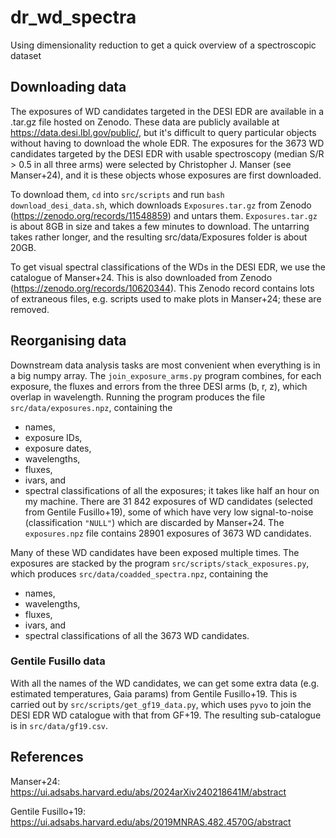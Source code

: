 # dr_wd_spectra
Using dimensionality reduction to get a quick overview of a spectroscopic dataset


## Downloading data

The exposures of WD candidates targeted in the DESI EDR are available in a .tar.gz file hosted on Zenodo.
These data are publicly available at https://data.desi.lbl.gov/public/, but it's difficult to query particular objects without having to download the whole EDR.
The exposures for the 3673 WD candidates targeted by the DESI EDR with usable spectroscopy (median S/R > 0.5 in all three arms) were selected by Christopher J. Manser (see Manser+24), and it is these objects whose exposures are first downloaded.

To download them, `cd` into `src/scripts` and run `bash download_desi_data.sh`, which downloads `Exposures.tar.gz` from Zenodo (https://zenodo.org/records/11548859) and untars them.
`Exposures.tar.gz` is about 8GB in size and takes a few minutes to download.
The untarring takes rather longer, and the resulting src/data/Exposures folder is about 20GB.

To get visual spectral classifications of the WDs in the DESI EDR, we use the catalogue of Manser+24.
This is also downloaded from Zenodo (https://zenodo.org/records/10620344).
This Zenodo record contains lots of extraneous files, e.g. scripts used to make plots in Manser+24; these are removed.

## Reorganising data

Downstream data analysis tasks are most convenient when everything is in a big numpy array.
The `join_exposure_arms.py` program combines, for each exposure, the fluxes and errors from the three DESI arms (b, r, z), which overlap in wavelength.
Running the program produces the file `src/data/exposures.npz`, containing the
- names,
- exposure IDs,
- exposure dates,
- wavelengths,
- fluxes,
- ivars, and
- spectral classifications
of all the exposures; it takes like half an hour on my machine.
There are 31 842 exposures of WD candidates (selected from Gentile Fusillo+19), some of which have very low signal-to-noise (classification `"NULL"`) which are discarded by Manser+24.
The `exposures.npz` file contains 28901 exposures of 3673 WD candidates.

Many of these WD candidates have been exposed multiple times.
The exposures are stacked by the program `src/scripts/stack_exposures.py`, which produces `src/data/coadded_spectra.npz`, containing the
- names,
- wavelengths,
- fluxes,
- ivars, and
- spectral classifications
of all the 3673 WD candidates.

### Gentile Fusillo data

With all the names of the WD candidates, we can get some extra data (e.g. estimated temperatures, Gaia params) from Gentile Fusillo+19.
This is carried out by `src/scripts/get_gf19_data.py`, which uses `pyvo` to join the DESI EDR WD catalogue with that from GF+19.
The resulting sub-catalogue is in `src/data/gf19.csv`.


## References
Manser+24:
https://ui.adsabs.harvard.edu/abs/2024arXiv240218641M/abstract

Gentile Fusillo+19:
https://ui.adsabs.harvard.edu/abs/2019MNRAS.482.4570G/abstract